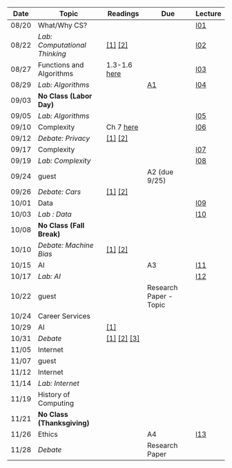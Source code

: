 

| Date   | Topic                      | Readings                      | Due           | Lecture      |
| ------ |----------------------------|-------------------------------|---------------|--------------|
| 08/20  | What/Why CS?               |                               |               | [l01](lec/l01/main.ipynb)             |
| 08/22  | *Lab: Computational Thinking* | [[1]](http://robpatro.com/blog/?p=207) [[2]](https://www.cs.cmu.edu/~wing/publications/Wing06.pdf)                              |               |  [l02](lec/l02/main.ipynb)            |
| 08/27  | Functions and Algorithms   | 1.3-1.6 [here](http://interactivepython.org/runestone/static/pythonds/index.html)                              |             |              [l03](lec/l03/main.ipynb)  |
| 08/29  | *Lab: Algorithms*            |                               | [A1](assignments/a1/)              |       [l04](lec/l04/main.ipynb)       |
| 09/03  | **No Class (Labor Day)**   |                               |               |              |
| 09/05  | *Lab: Algorithms*            |                               |               |     [l05](https://trinket.io/python/e0bbb853e7)         |
| 09/10  | Complexity                 | Ch 7 [here](https://www.cs.hmc.edu/csforall/HowHardIsThisProblem/HowHardIsThisProblem.html)                              |               |              [l06](lec/l06/main.ipynb) |
| 09/12  | *Debate: Privacy*                     | [[1]](https://www.theatlantic.com/technology/archive/2018/08/the-age-of-privacy-nihilism-is-here/568198/) [[2]](https://www.theatlantic.com/technology/archive/2013/08/what-does-it-really-matter-if-companies-are-tracking-us-online/278692/)                              |               |              |
| 09/17  | Complexity                 |                               |               |              [l07](lec/l07/main.ipynb) |
| 09/19  | *Lab: Complexity*            |                               |               |             [l08](lec/l08/main.ipynb) |
| 09/24  | guest                       |                               | A2 (due 9/25)           |              |
| 09/26  | *Debate: Cars*                     |  [[1]](https://news.stanford.edu/2017/05/22/stanford-scholars-researchers-discuss-key-ethical-questions-self-driving-cars-present/) [[2]](https://www.ncbi.nlm.nih.gov/pmc/articles/PMC5343691/)                             |               |              |
| 10/01  | Data                       |                               |               |              [l09](lec/l09/main.ipynb) |
| 10/03  | *Lab : Data*                 |                               |               |              [l10](lec/l10/main.ipynb) |
| 10/08  | **No Class (Fall Break)**  |                               |               |              |
| 10/10  | *Debate: Machine Bias*     | [[1]](http://approximatelycorrect.com/2016/11/07/the-foundations-of-algorithmic-bias/) [[2]](https://www.propublica.org/article/machine-bias-risk-assessments-in-criminal-sentencing)                              |               |              |
| 10/15  | AI                         |                               | A3            |           [l11](lec/l11/main.ipynb)   |
| 10/17  | *Lab: AI*                        |                               |               |         [l12](lec/l12/main.ipynb)      |
| 10/22  | guest                      |                               | Research Paper - Topic              |              |
| 10/24  | Career Services                      |                               |               |              |
| 10/29  | AI                         |   [[1]](https://medium.com/@mijordan3/artificial-intelligence-the-revolution-hasnt-happened-yet-5e1d5812e1e7)                            |               |              |
| 10/31  | *Debate*                     |  [[1]](https://beyondlabels.ustiger.net/wp-content/uploads/2017/09/20170905-Workers_-Fear-Not-the-Robot-Apocalypse-WSJ.pdf) [[2]](http://cs.iit.edu/~culotta/robots.pdf) [[3]](http://cs.iit.edu/~culotta/robots2.pdf)                             |               |              |
| 11/05  | Internet                   |                               |               |              |
| 11/07  | guest                      |                               |           |              |
| 11/12  | Internet                   |                               |               |              |
| 11/14  | *Lab: Internet*              |                               |               |              |
| 11/19  | History of Computing       |                               |                  |              |
| 11/21  | **No Class (Thanksgiving)**|                               |               |              |
| 11/26  | Ethics                     |                               | A4              |   [l13](lec/l13/main.ipynb)            |
| 11/28  | *Debate*               |                               | Research Paper|              |
